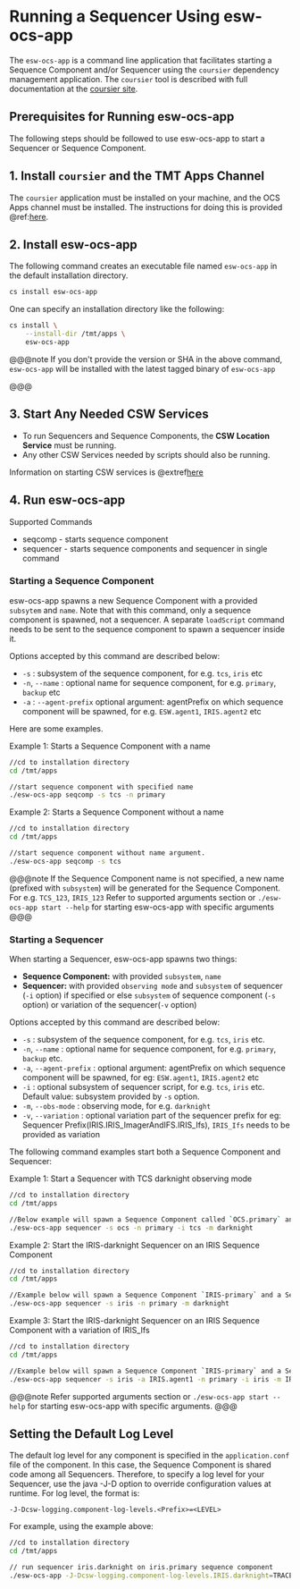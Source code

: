 # Running a Sequencer Using esw-ocs-app

The `esw-ocs-app` is a command line application that facilitates starting a Sequence Component and/or Sequencer
using the `coursier` dependency management application. The `coursier` tool is described with full documentation
at the [coursier site](https://get-coursier.io).

## Prerequisites for Running esw-ocs-app

The following steps should be followed to use esw-ocs-app to start a Sequencer or Sequence Component.

## 1. Install `coursier` and the TMT Apps Channel

The `coursier` application must be installed on your machine, and the OCS Apps channel must be installed.
The instructions for doing this is provided @ref:[here](../technical/apps/getting-apps.md).

## 2. Install esw-ocs-app

The following command creates an executable file named `esw-ocs-app` in the default installation directory.

```bash
cs install esw-ocs-app
```

One can specify an installation directory like the following:

```bash
cs install \
    --install-dir /tmt/apps \
    esw-ocs-app
```

@@@note
If you don't provide the version or SHA in the above command, `esw-ocs-app` will be installed with the latest tagged binary of `esw-ocs-app`

@@@

## 3. Start Any Needed CSW Services

* To run Sequencers and Sequence Components, the **CSW Location Service** must be running.
* Any other CSW Services needed by scripts should also be running.

Information on starting CSW services is @extref[here](csw:commons/apps)

## 4. Run esw-ocs-app

Supported Commands

* seqcomp - starts sequence component
* sequencer - starts sequence components and sequencer in single command

### Starting a Sequence Component

esw-ocs-app spawns a new Sequence Component with a provided `subsytem` and `name`.
Note that with this command, only a sequence component is spawned, not a sequencer.
A separate `loadScript` command needs to be sent to the sequence component to spawn a sequencer inside it.

Options accepted by this command are described below:

* `-s` : subsystem of the sequence component, for e.g. `tcs`, `iris` etc
* `-n`, `--name` : optional name for sequence component, for e.g. `primary`, `backup` etc
* `-a` : `--agent-prefix`  optional argument: agentPrefix on which sequence component will be spawned, for e.g. `ESW.agent1`, `IRIS.agent2` etc

Here are some examples.

Example 1: Starts a Sequence Component with a name

```bash
//cd to installation directory
cd /tmt/apps

//start sequence component with specified name
./esw-ocs-app seqcomp -s tcs -n primary
```

Example 2: Starts a Sequence Component without a name

```bash
//cd to installation directory
cd /tmt/apps

//start sequence component without name argument.
./esw-ocs-app seqcomp -s tcs
```

@@@note
If the Sequence Component name is not specified, a new name (prefixed with `subsystem`) will be generated for the Sequence Component.
For e.g. `TCS_123`, `IRIS_123`
Refer to supported arguments section or `./esw-ocs-app start --help` for starting esw-ocs-app with specific arguments
@@@

### Starting a Sequencer

When starting a Sequencer, esw-ocs-app spawns two things:

* **Sequence Component:** with provided `subsystem`, `name`
* **Sequencer:** with provided `observing mode` and
`subsystem` of sequencer (`-i` option) if specified or else `subsystem` of sequence component (`-s` option) or variation of the sequencer(`-v` option)

Options accepted by this command are described below:

* `-s` : subsystem of the sequence component, for e.g. `tcs`, `iris` etc.
* `-n`, `--name` : optional name for sequence component, for e.g. `primary`, `backup` etc.
* `-a`, `--agent-prefix` : optional argument: agentPrefix on which sequence component will be spawned, for eg: `ESW.agent1`, `IRIS.agent2` etc
* `-i` : optional subsystem of sequencer script, for e.g. `tcs`, `iris` etc. Default value: subsystem provided by `-s` option.
* `-m`, `--obs-mode` : observing mode, for e.g. `darknight`
* `-v`, `--variation` : optional variation part of the sequencer prefix for eg: Sequencer Prefix(IRIS.IRIS_ImagerAndIFS.IRIS_Ifs), `IRIS_Ifs` needs to be provided as variation

The following command examples start both a Sequence Component and Sequencer:

Example 1: Start a Sequencer with TCS darknight observing mode

```bash
//cd to installation directory
cd /tmt/apps

//Below example will spawn a Sequence Component called `OCS.primary` and a Sequencer `TCS.darknight` in it.
./esw-ocs-app sequencer -s ocs -n primary -i tcs -m darknight
```

Example 2: Start the IRIS-darknight Sequencer on an IRIS Sequence Component

```bash
//cd to installation directory
cd /tmt/apps

//Example below will spawn a Sequence Component `IRIS-primary` and a Sequencer `IRIS-darknight` in it.
./esw-ocs-app sequencer -s iris -n primary -m darknight

```

Example 3: Start the IRIS-darknight Sequencer on an IRIS Sequence Component with a variation of IRIS_Ifs

```bash
//cd to installation directory
cd /tmt/apps

//Example below will spawn a Sequence Component `IRIS-primary` and a Sequencer `IRIS-ImagerAndIFS` in it with variation as IRIS_Ifs
./esw-ocs-app sequencer -s iris -a IRIS.agent1 -n primary -i iris -m IRIS_ImagerAndIFS -v IRIS_Ifs

```

@@@note
Refer supported arguments section or `./esw-ocs-app start --help` for starting esw-ocs-app with specific arguments.
@@@

## Setting the Default Log Level

The default log level for any component is specified in the `application.conf` file of the component.  In this case,
the Sequence Component is shared code among all Sequencers.  Therefore, to specify a log level for your Sequencer,
use the java -J-D option to override configuration values at runtime.  For log level, the format is:

```
-J-Dcsw-logging.component-log-levels.<Prefix>=<LEVEL>
```

For example, using the example above:

```bash
//cd to installation directory
cd /tmt/apps

// run sequencer iris.darknight on iris.primary sequence component
./esw-ocs-app -J-Dcsw-logging.component-log-levels.IRIS.darknight=TRACE sequencer -s iris -n primary -m darknight
```
